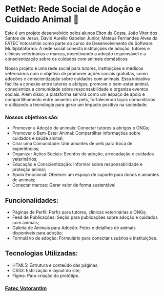# PetNet: Rede Social de Adoção e Cuidado Animal 🐾

Este é um projeto desenvolvido pelos alunos Elton da Costa, João Vitor dos Santos de Jesus, David Aurélio Gabelan Junior, Mateus Fernandes Alves da FATEC Votorantim como parte do curso de Desenvolvimento de Software Multiplataforma. A rede social conecta instituições de adoção, tutores e clínicas veterinárias e marcas, incentivando a adoção responsável e a conscientização sobre os cuidados com animais domésticos.

Nosso projeto é uma rede social para tutores, instituições e médicos veterinários com o objetivo de promover ações sociais gratuitas, como adoções e conscientização sobre cuidados com animais. Essa iniciativa facilita a conexão entre tutores e abrigos, promove o bem-estar animal, conscientiza a comunidade sobre responsabilidade e organiza eventos sociais. Além disso, a plataforma servirá como um espaço de apoio e compartilhamento entre amantes de pets, fortalecendo laços comunitários e utilizando a tecnologia para gerar um impacto positivo na sociedade. 

### Nossos objetivos são: 

- Promover a Adoção de animais: Conectar tutores a abrigos e ONGs;
- Promover o Bem-Estar Animal: Compartilhar informações sobre cuidados e saúde animal;  
- Criar uma Comunidade: Unir amantes de pets para troca de experiências;
- Organizar Ações Sociais: Eventos de adoção, arrecadação e cuidados veterinários; 
- Educação e Conscientização: Informar sobre responsabilidade e proteção animal;
- Apoio Emocional: Oferecer um espaço de suporte para donos e amantes de animais;  
- Conectar marcas: Gerar valor de forma sustentável.  

## Funcionalidades:

- Páginas de Perfil: Perfis para tutores, clínicas veterinárias e ONGs;
- Feed de Publicações: Seção para publicações sobre adoção e cuidados com animais;
- Galeria de Animais para Adoção: Fotos e detalhes de animais disponíveis para adoção;
- Formulário de adoção: Formulário para conectar usuários e instituições.

## Tecnologias Utilizadas:

- HTML5: Estrutura e conteúdo das páginas;
- CSS3: Estilização e layout do site;
- Figma: Para criação do protótipo.

### [Fatec Votorantim](https://fatecvotorantim.cps.sp.gov.br/)
